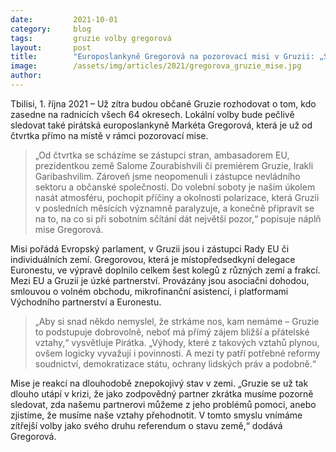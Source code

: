 ```yaml
---
date:         2021-10-01
category:     blog
tags:         gruzie volby gregorová
layout:       post
title:        "Europoslankyně Gregorová na pozorovací misi v Gruzii: „Sobotní volby vnímáme jako referendum o stavu země.“"
image:        /assets/img/articles/2021/gregorova_gruzie_mise.jpg
author:       
---
```


Tbilisi, 1. října 2021 – Už zítra budou občané Gruzie rozhodovat o tom, kdo zasedne na radnicích všech 64 okresech. Lokální volby bude pečlivě sledovat také pirátská europoslankyně Markéta Gregorová, která je už od čtvrtka přímo na místě v rámci pozorovací mise. 

> „Od čtvrtka se scházíme se zástupci stran, ambasadorem EU, prezidentkou země Salome Zourabishvili či premiérem Gruzie, Irakli Garibashvilim. Zároveň jsme neopomenuli i zástupce nevládního sektoru a občanské společnosti. Do volební soboty je naším úkolem nasát atmosféru, pochopit příčiny a okolnosti polarizace, která Gruzii v posledních měsících významně paralyzuje, a konečně připravit se na to, na co si při sobotním sčítání dát největší pozor,“ popisuje náplň mise Gregorová.

Misi pořádá Evropský parlament, v Gruzii jsou i zástupci Rady EU či individuálních zemí. Gregorovou, která je místopředsedkyní delegace Euronestu, ve výpravě doplnilo celkem šest kolegů z různých zemí a frakcí. Mezi EU a Gruzií je úzké partnerství. Provázány jsou asociační dohodou, smlouvou o volném obchodu, mikrofinanční asistencí, i platformami Východního partnerství a Euronestu. 

> „Aby si snad někdo nemyslel, že strkáme nos, kam nemáme – Gruzie to podstupuje dobrovolně, neboť má přímý zájem bližší a přátelské vztahy,“ vysvětluje Pirátka. „Výhody, které z takových vztahů plynou, ovšem logicky vyvažují i povinnosti. A mezi ty patří potřebné reformy soudnictví, demokratizace státu, ochrany lidských práv a podobně.“

Mise je reakcí na dlouhodobě znepokojivý stav v zemi. „Gruzie se už tak dlouho utápí v krizi, že jako zodpovědný partner zkrátka musíme pozorně sledovat, zda našemu partnerovi můžeme z jeho problémů pomoci, anebo zjistíme, že musíme naše vztahy přehodnotit. V tomto smyslu vnímáme zítřejší volby jako svého druhu referendum o stavu země,“ dodává Gregorová.

